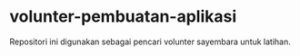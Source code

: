 # volunter-pembuatan-aplikasi
Repositori ini digunakan sebagai pencari volunter sayembara untuk latihan.
